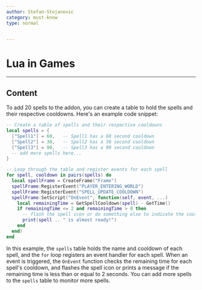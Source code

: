 ```yaml
---
author: Stefan-Stojanovic
category: must-know
type: normal


---
```


# Lua in Games

---
## Content

To add 20 spells to the addon, you can create a table to hold the spells and their respective cooldowns. Here's an example code snippet:
```lua
-- Create a table of spells and their respective cooldowns
local spells = {
  ["Spell1"] = 60,   -- Spell1 has a 60 second cooldown
  ["Spell2"] = 30,   -- Spell2 has a 30 second cooldown
  ["Spell3"] = 90,   -- Spell3 has a 90 second cooldown
  -- add more spells here...
}

-- Loop through the table and register events for each spell
for spell, cooldown in pairs(spells) do
  local spellFrame = CreateFrame("Frame")
  spellFrame:RegisterEvent("PLAYER_ENTERING_WORLD")
  spellFrame:RegisterEvent("SPELL_UPDATE_COOLDOWN")
  spellFrame:SetScript("OnEvent", function(self, event, ...)
    local remainingTime = GetSpellCooldown(spell) - GetTime()
    if remainingTime <= 2 and remainingTime > 0 then
      -- flash the spell icon or do something else to indicate the cooldown is almost up
      print(spell .. " is almost ready!")
    end
  end)
end
```
In this example, the `spells` table holds the name and cooldown of each spell, and the `for` loop registers an event handler for each spell. When an event is triggered, the `OnEvent` function checks the remaining time for each spell's cooldown, and flashes the spell icon or prints a message if the remaining time is less than or equal to 2 seconds. You can add more spells to the `spells` table to monitor more spells.